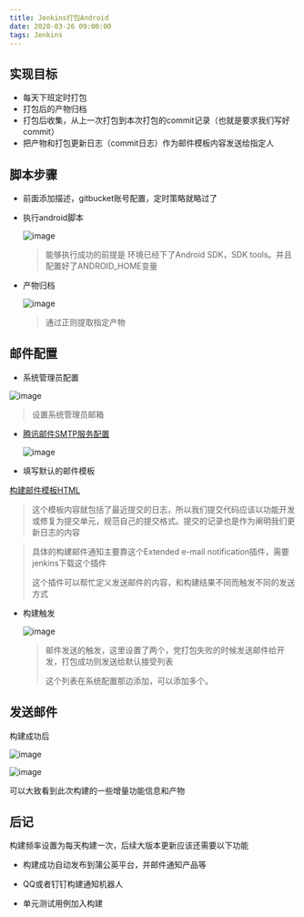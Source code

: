 ```yaml
---
title: Jenkins打包Android
date: 2020-03-26 09:00:00
tags: Jenkins
---
```


## 实现目标

+ 每天下班定时打包
+ 打包后的产物归档
+ 打包后收集，从上一次打包到本次打包的commit记录（也就是要求我们写好commit）
+ 把产物和打包更新日志（commit日志）作为邮件模板内容发送给指定人

## 脚本步骤

+ 前面添加描述，gitbucket账号配置，定时策略就略过了

+ 执行android脚本

  ![image](https://tva3.sinaimg.cn/large/c1b251b3gy1gd76p1giv5j20yv0lw75x.jpg)

  > 能够执行成功的前提是 环境已经下了Android SDK，SDK tools。并且配置好了ANDROID_HOME变量

+ 产物归档

  ![image](https://tvax1.sinaimg.cn/large/c1b251b3gy1gd7a4gd0ufj20yc0843yw.jpg)

  > 通过正则提取指定产物

## 邮件配置

+ 系统管理员配置

![image](https://tva2.sinaimg.cn/large/c1b251b3gy1gd7a7zf08tj20tv05st8w.jpg)

> 设置系统管理员邮箱

+ [腾讯邮件SMTP服务配置](https://service.mail.qq.com/cgi-bin/help?subtype=1&&id=28&&no=371)

  ![image](https://tva3.sinaimg.cn/large/c1b251b3gy1gd7afov1moj20x20izdgx.jpg)

+ 填写默认的邮件模板

[构建邮件模板HTML](https://www.jianshu.com/p/67aedb3582c7)

> 这个模板内容就包括了最近提交的日志，所以我们提交代码应该以功能开发或修复为提交单元，规范自己的提交格式。提交的记录也是作为阐明我们更新日志的内容

> 具体的构建邮件通知主要靠这个Extended e-mail notification插件，需要jenkins下载这个插件
>
> 这个插件可以帮忙定义发送邮件的内容，和构建结果不同而触发不同的发送方式

+ 构建触发

  ![image](https://tva4.sinaimg.cn/large/c1b251b3gy1gd7dhvd0vmj21l00mddi2.jpg)

  > 邮件发送的触发，这里设置了两个，党打包失败的时候发送邮件给开发，打包成功则发送给默认接受列表
  >
  > 这个列表在系统配置那边添加，可以添加多个。

## 发送邮件

构建成功后

![image](https://tvax4.sinaimg.cn/large/c1b251b3gy1gd7dlj4mskj211k0oxac0.jpg)

![image](https://tva1.sinaimg.cn/large/c1b251b3gy1gd7dlunsh7j20uf0i8my8.jpg)

可以大致看到此次构建的一些增量功能信息和产物

## 后记

构建频率设置为每天构建一次，后续大版本更新应该还需要以下功能

+ 构建成功自动发布到蒲公英平台，并邮件通知产品等

+ QQ或者钉钉构建通知机器人

+ 单元测试用例加入构建

  

